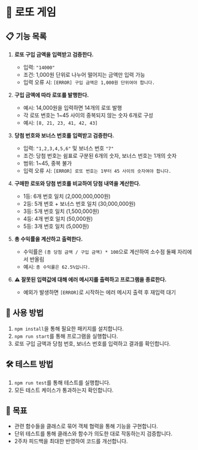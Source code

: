 # 🎰 로또 게임

## 📋 기능 목록

1. **로또 구입 금액을 입력받고 검증한다.**

   - 입력: `"14000"`
   - 조건: 1,000원 단위로 나누어 떨어지는 금액만 입력 가능
   - 입력 오류 시: `[ERROR] 구입 금액은 1,000원 단위여야 합니다.`

2. **구입 금액에 따라 로또를 발행한다.**

   - 예시: 14,000원을 입력하면 14개의 로또 발행
   - 각 로또 번호는 1~45 사이의 중복되지 않는 숫자 6개로 구성
   - 예시: `[8, 21, 23, 41, 42, 43]`

3. **당첨 번호와 보너스 번호를 입력받고 검증한다.**

   - 입력: `"1,2,3,4,5,6"` 및 보너스 번호 `"7"`
   - 조건: 당첨 번호는 쉼표로 구분된 6개의 숫자, 보너스 번호는 1개의 숫자
   - 범위: 1~45, 중복 불가
   - 입력 오류 시: `[ERROR] 로또 번호는 1부터 45 사이의 숫자여야 합니다.`

4. **구매한 로또와 당첨 번호를 비교하여 당첨 내역을 계산한다.**

   - 1등: 6개 번호 일치 (2,000,000,000원)
   - 2등: 5개 번호 + 보너스 번호 일치 (30,000,000원)
   - 3등: 5개 번호 일치 (1,500,000원)
   - 4등: 4개 번호 일치 (50,000원)
   - 5등: 3개 번호 일치 (5,000원)

5. **총 수익률을 계산하고 출력한다.**

   - 수익률은 `(총 당첨 금액 / 구입 금액) * 100`으로 계산하여 소수점 둘째 자리에서 반올림
   - 예시: `총 수익률은 62.5%입니다.`

6. **⚠️ 잘못된 입력값에 대해 에러 메시지를 출력하고 프로그램을 종료한다.**

   - 예외가 발생하면 `[ERROR]`로 시작하는 에러 메시지 출력 후 재입력 대기

## 🚀 사용 방법

1. `npm install`을 통해 필요한 패키지를 설치합니다.
2. `npm run start`를 통해 프로그램을 실행합니다.
3. 로또 구입 금액과 당첨 번호, 보너스 번호를 입력하고 결과를 확인합니다.

## 🛠️ 테스트 방법

1. `npm run test`를 통해 테스트를 실행합니다.
2. 모든 테스트 케이스가 통과하는지 확인합니다.

## 🎯 목표

- 관련 함수들을 클래스로 묶어 객체 협력을 통해 기능을 구현합니다.
- 단위 테스트를 통해 클래스와 함수가 의도한 대로 작동하는지 검증합니다.
- 2주차 피드백을 최대한 반영하여 코드를 개선합니다.

